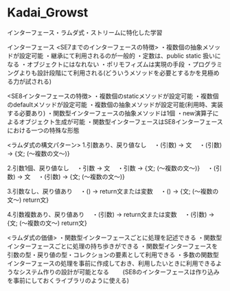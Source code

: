 # Kadai_Growst
インターフェース・ラムダ式・ストリームに特化した学習

インターフェース
<SE7までのインターフェースの特徴>
・複数個の抽象メソッドが設定可能
・継承にて利用されるのが一般的
・定数は、public static 扱いになる
・オブジェクトにはなれない
・ポリモフィズムは実現の手段
・プログラミングよりも設計段階にて利用される(どういうメソッドを必要とするかを見極める力が試される)

<SE8インターフェースの特徴>
・複数個のstaticメソッドが設定可能
・複数個のdefaultメソッドが設定可能
・複数個の抽象メソッドが設定可能(利用時、実装する必要あり)
・関数型インターフェースの抽象メソッドは1個
・new演算子によるオブジェクト生成が可能
・関数型インターフェースはSE8インターフェースにおける一つの特殊な形態

<ラムダ式の構文パターン>
1.引数あり、戻り値なし
　・(引数) -> 文
　・(引数) -> {文; (～複数の文～)}

2.引数1個、戻り値なし
　・引数 -> 文
　・引数 -> {文; (～複数の文～)}
　・(引数) -> 文
　・(引数) -> {文; (～複数の文～)}

3.引数なし、戻り値あり
　・() -> return文または変数
　・() -> {文; (～複数の文～) return文}

4.引数複数あり、戻り値あり
　・(引数) -> return文または変数
　・(引数) -> {文; (～複数の文～) return文}

<ラムダ式の価値>
・関数型インターフェースごとに処理を記述できる
・関数型インターフェースごとに処理の持ち歩きができる
・関数型インターフェースを引数の型・戻り値の型・コレクションの要素として利用できる
・多数の関数型インターフェースの処理を事前に作成しておき、利用したいときに利用できるようなシステム作りの設計が可能となる
　　(SE8のインターフェースは作り込みを事前にしておくライブラリのように使える)